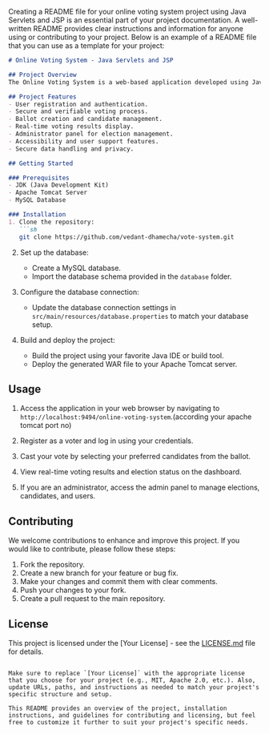 Creating a README file for your online voting system project using Java Servlets and JSP is an essential part of your project documentation. A well-written README provides clear instructions and information for anyone using or contributing to your project. Below is an example of a README file that you can use as a template for your project:

```markdown
# Online Voting System - Java Servlets and JSP

## Project Overview
The Online Voting System is a web-based application developed using Java Servlets and JSP (JavaServer Pages). It allows users to cast their votes securely and efficiently in various elections. This README provides an overview of the project and essential information for setup and usage.

## Project Features
- User registration and authentication.
- Secure and verifiable voting process.
- Ballot creation and candidate management.
- Real-time voting results display.
- Administrator panel for election management.
- Accessibility and user support features.
- Secure data handling and privacy.

## Getting Started

### Prerequisites
- JDK (Java Development Kit)
- Apache Tomcat Server
- MySQL Database

### Installation
1. Clone the repository:
   ```sh
   git clone https://github.com/vedant-dhamecha/vote-system.git
   ```

2. Set up the database:
   - Create a MySQL database.
   - Import the database schema provided in the `database` folder.

3. Configure the database connection:
   - Update the database connection settings in `src/main/resources/database.properties` to match your database setup.

4. Build and deploy the project:
   - Build the project using your favorite Java IDE or build tool.
   - Deploy the generated WAR file to your Apache Tomcat server.

## Usage
1. Access the application in your web browser by navigating to `http://localhost:9494/online-voting-system`.(according your apache tomcat port no)

2. Register as a voter and log in using your credentials.

3. Cast your vote by selecting your preferred candidates from the ballot.

4. View real-time voting results and election status on the dashboard.

5. If you are an administrator, access the admin panel to manage elections, candidates, and users.

## Contributing
We welcome contributions to enhance and improve this project. If you would like to contribute, please follow these steps:
1. Fork the repository.
2. Create a new branch for your feature or bug fix.
3. Make your changes and commit them with clear comments.
4. Push your changes to your fork.
5. Create a pull request to the main repository.

## License
This project is licensed under the [Your License] - see the [LICENSE.md](LICENSE.md) file for details.
```

Make sure to replace `[Your License]` with the appropriate license that you choose for your project (e.g., MIT, Apache 2.0, etc.). Also, update URLs, paths, and instructions as needed to match your project's specific structure and setup.

This README provides an overview of the project, installation instructions, and guidelines for contributing and licensing, but feel free to customize it further to suit your project's specific needs.
